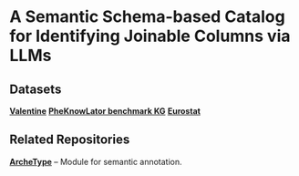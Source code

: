 # A Semantic Schema-based Catalog for Identifying Joinable Columns via LLMs

## Datasets

**[Valentine](https://delftdata.github.io/valentine/)**
**[PheKnowLator benchmark KG](https://doi.org/10.5281/zenodo.15772362)**
**[Eurostat](mailto:marco.mesiti,emanuele.cavalleri@unimi.it,matteo.castagna1@unimi.it&subject=Eurostat%20Data%20Request)**

## Related Repositories

**[ArcheType](https://github.com/penfever/ArcheType)** – Module for semantic annotation.
